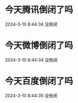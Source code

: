 # 今天腾讯倒闭了吗

2024-3-10 8:44:34 没倒闭

# 今天微博倒闭了吗

2024-3-10 8:44:34 没倒闭

# 今天百度倒闭了吗

2024-3-10 8:44:35 没倒闭

